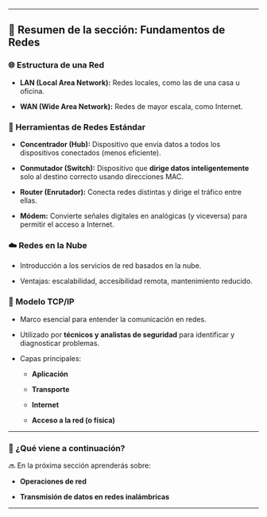 
---

## 🧠 **Resumen de la sección: Fundamentos de Redes**

### 🌐 Estructura de una Red

- **LAN (Local Area Network):** Redes locales, como las de una casa u oficina.
    
- **WAN (Wide Area Network):** Redes de mayor escala, como Internet.
    

### 🔧 Herramientas de Redes Estándar

- **Concentrador (Hub):** Dispositivo que envía datos a todos los dispositivos conectados (menos eficiente).
    
- **Conmutador (Switch):** Dispositivo que **dirige datos inteligentemente** solo al destino correcto usando direcciones MAC.
    
- **Router (Enrutador):** Conecta redes distintas y dirige el tráfico entre ellas.
    
- **Módem:** Convierte señales digitales en analógicas (y viceversa) para permitir el acceso a Internet.
    

### ☁️ Redes en la Nube

- Introducción a los servicios de red basados en la nube.
    
- Ventajas: escalabilidad, accesibilidad remota, mantenimiento reducido.
    

### 🧱 Modelo TCP/IP

- Marco esencial para entender la comunicación en redes.
    
- Utilizado por **técnicos y analistas de seguridad** para identificar y diagnosticar problemas.
    
- Capas principales:
    
    - **Aplicación**
        
    - **Transporte**
        
    - **Internet**
        
    - **Acceso a la red (o física)**
        

---

### 🧭 ¿Qué viene a continuación?

🔜 En la próxima sección aprenderás sobre:

- **Operaciones de red**
    
- **Transmisión de datos en redes inalámbricas**
    

---
